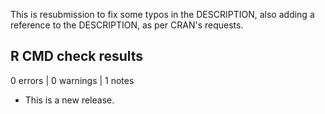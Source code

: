 This is resubmission to fix some typos in the DESCRIPTION, also adding a reference to the DESCRIPTION, as per CRAN's requests.

## R CMD check results

0 errors | 0 warnings | 1 notes

* This is a new release.
